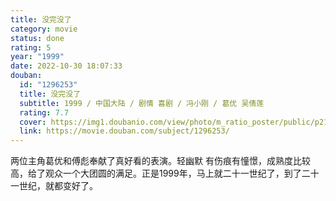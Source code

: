 ```yaml
---
title: 没完没了
category: movie
status: done
rating: 5
year: "1999"
date: 2022-10-30 18:07:33
douban:
  id: "1296253"
  title: 没完没了
  subtitle: 1999 / 中国大陆 / 剧情 喜剧 / 冯小刚 / 葛优 吴倩莲
  rating: 7.7
  cover: https://img1.doubanio.com/view/photo/m_ratio_poster/public/p2104173609.jpg
  link: https://movie.douban.com/subject/1296253/
---
```


两位主角葛优和傅彪奉献了真好看的表演。轻幽默 有伤痕有憧憬，成熟度比较高，给了观众一个大团圆的满足。正是1999年，马上就二十一世纪了，到了二十一世纪，就都变好了。